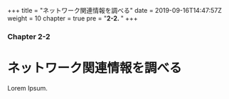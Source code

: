 +++
title = "ネットワーク関連情報を調べる"
date = 2019-09-16T14:47:57Z
weight = 10
chapter = true
pre = "<b>2-2. </b>"
+++

### Chapter 2-2

# ネットワーク関連情報を調べる

Lorem Ipsum.
